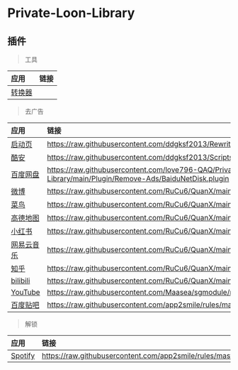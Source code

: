 # Private-Loon-Library

## 插件

> 工具

| 应用 | 链接 |
| :-----| :-----|
| [转换器](https://raw.githubusercontent.com/love796-QAQ/Private-Loon-Library/main/Plugin/Rewrite_to_Loon.plugin) |

> 去广告

| 应用 | 链接 |
| :-----| :-----|
| [启动页](https://raw.githubusercontent.com/ddgksf2013/Rewrite/master/AdBlock/StartUp.confqx) | https://raw.githubusercontent.com/ddgksf2013/Rewrite/master/AdBlock/StartUp.conf |
| [酷安](https://raw.githubusercontent.com/ddgksf2013/Scripts/master/coolapk.jsqx) | https://raw.githubusercontent.com/ddgksf2013/Scripts/master/coolapk.js |
| [百度网盘](https://raw.githubusercontent.com/love796-QAQ/Private-Loon-Library/main/Plugin/Remove-Ads/BaiduNetDisk.plugin) | https://raw.githubusercontent.com/love796-QAQ/Private-Loon-Library/main/Plugin/Remove-Ads/BaiduNetDisk.plugin |
| [微博](https://raw.githubusercontent.com/RuCu6/QuanX/main/Rewrites/Cube/weibo.snippetqx) | https://raw.githubusercontent.com/RuCu6/QuanX/main/Rewrites/Cube/weibo.snippet |
| [菜鸟](https://raw.githubusercontent.com/RuCu6/QuanX/main/Rewrites/Cube/cainiao.snippetqx) | https://raw.githubusercontent.com/RuCu6/QuanX/main/Rewrites/Cube/cainiao.snippet |
| [高德地图](https://raw.githubusercontent.com/RuCu6/QuanX/main/Rewrites/Cube/amap.snippetqx) | https://raw.githubusercontent.com/RuCu6/QuanX/main/Rewrites/Cube/amap.snippet |
| [小红书](https://raw.githubusercontent.com/RuCu6/QuanX/main/Rewrites/Cube/xiaohongshu.snippetqx) | https://raw.githubusercontent.com/RuCu6/QuanX/main/Rewrites/Cube/xiaohongshu.snippet |
| [网易云音乐](https://raw.githubusercontent.com/RuCu6/QuanX/main/Rewrites/Cube/cloudmusic.snippetqx) | https://raw.githubusercontent.com/RuCu6/QuanX/main/Rewrites/Cube/cloudmusic.snippet |
| [知乎](https://raw.githubusercontent.com/RuCu6/QuanX/main/Rewrites/Cube/zhihu.snippetqx) | https://raw.githubusercontent.com/RuCu6/QuanX/main/Rewrites/Cube/zhihu.snippet |
| [bilibili](https://raw.githubusercontent.com/RuCu6/QuanX/main/Rewrites/Cube/bilibili.snippetqx) | https://raw.githubusercontent.com/RuCu6/QuanX/main/Rewrites/Cube/bilibili.snippet |
| [YouTube](https://raw.githubusercontent.com/Maasea/sgmodule/master/YoutubeAds.sgmodulesg) | https://raw.githubusercontent.com/Maasea/sgmodule/master/YoutubeAds.sgmodule |
| [百度贴吧](https://raw.githubusercontent.com/app2smile/rules/master/module/tieba.sgmodulesg) | https://raw.githubusercontent.com/app2smile/rules/master/module/tieba.sgmodule |

> 解锁

| 应用 | 链接 |
| :-----| :-----|
| [Spotify](https://raw.githubusercontent.com/app2smile/rules/master/module/spotify.modulesg) | https://raw.githubusercontent.com/app2smile/rules/master/module/spotify.module |
